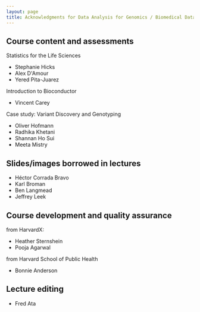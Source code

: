 ```yaml
---
layout: page
title: Acknowledgments for Data Analysis for Genomics / Biomedical Data Science series
---
```


## Course content and assessments

Statistics for the Life Sciences

* Stephanie Hicks
* Alex D'Amour
* Yered Pita-Juarez

Introduction to Bioconductor

* Vincent Carey

Case study: Variant Discovery and Genotyping

* Oliver Hofmann
* Radhika Khetani
* Shannan Ho Sui
* Meeta Mistry

## Slides/images borrowed in lectures

* Héctor Corrada Bravo
* Karl Broman
* Ben Langmead
* Jeffrey Leek 

## Course development and quality assurance

from HarvardX:

* Heather Sternshein
* Pooja Agarwal

from Harvard School of Public Health

* Bonnie Anderson

## Lecture editing

* Fred Ata
